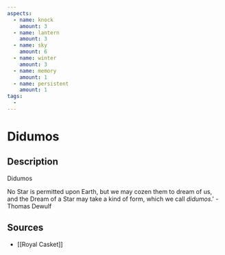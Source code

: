 ```yaml
---
aspects: 
  - name: knock
    amount: 3
  - name: lantern
    amount: 3
  - name: sky
    amount: 6
  - name: winter
    amount: 3
  - name: memory
    amount: 1
  - name: persistent
    amount: 1
tags:
  - 
---
```


# Didumos

## Description
Didumos

No Star is permitted upon Earth, but we may cozen them to dream of us, and the Dream of a Star may take a kind of form, which we call <i>didumos</i>.' - Thomas Dewulf
## Sources
- [[Royal Casket]]